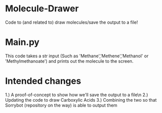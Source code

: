# Molecule-Drawer
Code to (and related to) draw molecules/save the output to a file!

# Main.py
This code takes a str input (Such as 'Methane','Methene','Methanol' or 'Methylmethanoate') and prints out the molecule to the screen.

# Intended changes
1.) A proof-of-concept to show how we'll save the output to a file\n
2.) Updating the code to draw Carboxylic Acids
3.) Combining the two so that Sorrybot (repository on the way) is able to output them

